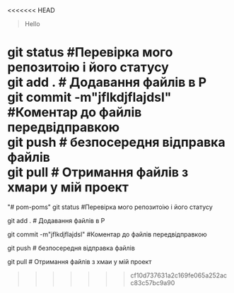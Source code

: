 <<<<<<< HEAD
>  Hello

git status      #Перевірка мого репозитоію і його статусу   
git add .       # Додавання файлів в Р  
git commit -m"jflkdjflajdsl" #Коментар до файлів передвідправкою  
git push        # безпосередня відправка файлів  
git pull        # Отримання файлів з хмари у мій проект
=======
"# pom-poms" 
git status      #Перевірка мого репозитоію і його статусу

git add .       # Додавання файлів в Р

git commit -m"jflkdjflajdsl" #Коментар до файлів передвідправкою

git push        # безпосередня відправка файлів

git pull        # Отримання файлів з хмаи у мій проект
>>>>>>> cf10d737631a2c169fe065a252acc83c57bc9a90
